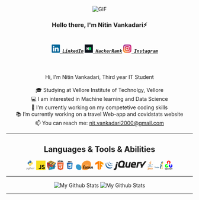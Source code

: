 <p align="center">
  <img alt="GIF" src="https://media.giphy.com/media/lTRuG1F4VZ3LHMpXY2/giphy.gif" width = 200/>
</p>
<h3 align="center">Hello there, I'm Nitin Vankadari⚡</h3>
<h5 align="center">
  <code>
    <a href="https://www.linkedin.com/in/nitin-vankadari-930747173/" title="LinkedIn Profile"><img width="22" src="https://github.com/NitinV2000/NitinV2000/blob/master/images/linkedin.svg"> LinkedIn</a></code>
  <code><a href="https://www.hackerrank.com/NitinVankadari" title="HackerRank Profile"><img width="22" src="https://github.com/NitinV2000/NitinV2000/blob/master/images/hackerrank.png"> HackerRank</a></code>
  <code><a href="https://www.instagram.com/nitin1620/" title="Instagram Profile"><img width="22" src="https://github.com/NitinV2000/NitinV2000/blob/master/images/instagram.svg"> Instagram</a></code>
</h5>
<br>
<p align="center">
  Hi, I'm Nitin Vankadari, Third year IT Student
  <br>
  <br>
  🎓 Studying at Vellore Institute of Technolgy, Vellore
  <br>
  💻 I am interested in Machine learning and Data Science
  <br>
  🔬 I’m currently working on my competetive coding skills
  <br>
  📚 I’m currently working on a travel Web-app and covidstats website
  <br>
  📫 You can reach me: <a href="mailto: nit.vankadari2000@gmail.com">nit.vankadari2000@gmail.com</a>
</p>

<hr>

<h2 align="center">Languages & Tools & Abilities</h2>

<p align="center">
  <code><img title="Python" height="25" src="https://github.com/NitinV2000/NitinV2000/blob/master/images/python.svg"></code>
  <code><img title="Javascript" height="25" src="https://github.com/NitinV2000/NitinV2000/blob/master/images/javascript.svg"></code>
  <code><img title="Problem Solving" height="25" src="https://github.com/NitinV2000/NitinV2000/blob/master/images/problemSolving.png"></code>
  <code><img title="HTML5" height="25" src="https://github.com/NitinV2000/NitinV2000/blob/master/images/html5.svg"></code>
  <code><img title="CSS" height="25" src="https://github.com/NitinV2000/NitinV2000/blob/master/images/css.svg"></code>
  <code><img title="Scikit" height="25" src="https://github.com/NitinV2000/NitinV2000/blob/master/images/1200px-Scikit_learn_logo_small.svg.png"></code>
  <code><img title="Tensorflow" height="25" src="https://github.com/NitinV2000/NitinV2000/blob/master/images/download.png"></code>
  <code><img title="JQuery" height="25" src="https://github.com/NitinV2000/NitinV2000/blob/master/images/jquery.svg"></code>
  <code><img title="Java" height="25" src="https://github.com/NitinV2000/NitinV2000/blob/master/images/java.svg"></code>
  <code><img title="Pandas" height="25" src="https://github.com/NitinV2000/NitinV2000/blob/master/images/download%20(1).png"></code>
  <code><img title="Opencv" height="25" src="https://github.com/NitinV2000/NitinV2000/blob/master/images/1200px-OpenCV_Logo_with_text_svg_version.svg.png"></code>
</p>

<hr>

<p align="center">
<img align="center" src="https://github-readme-stats.vercel.app/api?username=NitinV2000&count_private=true&show_icons=true&theme=radical" alt="My Github Stats">
<img align="center" src="https://github-readme-stats.vercel.app/api?username=NitinV2000&show_icons=true&theme=radical&count_private=true&include_all_commits=true" alt="My Github Stats">
<!--   ![Anurag's GitHub stats](https://github-readme-stats.vercel.app/api?username=NitinV2000&count_private=true&show_icons=true&theme=radical)
)
  https://github-readme-stats.vercel.app/api/top-langs/?username=NitinV2000&layout=compact&theme=radical -->
</p>
<hr>

<!--
**NitinV2000/NitinV2000** is a ✨ _special_ ✨ repository because its `README.md` (this file) appears on your GitHub profile.

Here are some ideas to get you started:

- 🔭 I’m currently working on ...
- 🌱 I’m currently learning ...
- 👯 I’m looking to collaborate on ...
- 🤔 I’m looking for help with ...
- 💬 Ask me about ...
- 📫 How to reach me: ...
- 😄 Pronouns: ...
- ⚡ Fun fact: ...
-->
